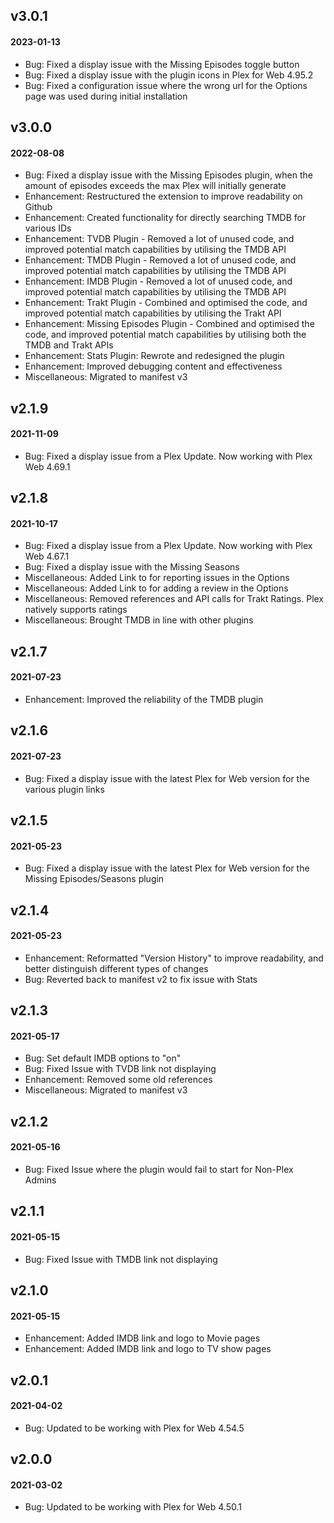 ## **v3.0.1**
#### 2023-01-13
- Bug: Fixed a display issue with the Missing Episodes toggle button
- Bug: Fixed a display issue with the plugin icons in Plex for Web 4.95.2
- Bug: Fixed a configuration issue where the wrong url for the Options page was used during initial installation

## **v3.0.0**
#### 2022-08-08
- Bug: Fixed a display issue with the Missing Episodes plugin, when the amount of episodes exceeds the max Plex will initially generate
- Enhancement: Restructured the extension to improve readability on Github
- Enhancement: Created functionality for directly searching TMDB for various IDs
- Enhancement: TVDB Plugin - Removed a lot of unused code, and improved potential match capabilities by utilising the TMDB API
- Enhancement: TMDB Plugin - Removed a lot of unused code, and improved potential match capabilities by utilising the TMDB API
- Enhancement: IMDB Plugin - Removed a lot of unused code, and improved potential match capabilities by utilising the TMDB API
- Enhancement: Trakt Plugin - Combined and optimised the code, and improved potential match capabilities by utilising the Trakt API
- Enhancement: Missing Episodes Plugin - Combined and optimised the code, and improved potential match capabilities by utilising both the TMDB and Trakt APIs
- Enhancement: Stats Plugin: Rewrote and redesigned the plugin
- Enhancement: Improved debugging content and effectiveness
- Miscellaneous: Migrated to manifest v3

## **v2.1.9**
#### 2021-11-09
- Bug: Fixed a display issue from a Plex Update. Now working with Plex Web 4.69.1

## **v2.1.8**
#### 2021-10-17
- Bug: Fixed a display issue from a Plex Update. Now working with Plex Web 4.67.1
- Bug: Fixed a display issue with the Missing Seasons
- Miscellaneous: Added Link to for reporting issues in the Options
- Miscellaneous: Added Link to for adding a review in the Options
- Miscellaneous: Removed references and API calls for Trakt Ratings. Plex natively supports ratings
- Miscellaneous: Brought TMDB in line with other plugins

## **v2.1.7**
#### 2021-07-23
- Enhancement: Improved the reliability of the TMDB plugin

## **v2.1.6**
#### 2021-07-23
- Bug: Fixed a display issue with the latest Plex for Web version for the various plugin links

## **v2.1.5**
#### 2021-05-23
- Bug: Fixed a display issue with the latest Plex for Web version for the Missing Episodes/Seasons plugin

## **v2.1.4**
#### 2021-05-23
- Enhancement: Reformatted "Version History" to improve readability, and better distinguish different types of changes
- Bug: Reverted back to manifest v2 to fix issue with Stats

## **v2.1.3**
#### 2021-05-17
- Bug: Set default IMDB options to "on"
- Bug: Fixed Issue with TVDB link not displaying
- Enhancement: Removed some old references
- Miscellaneous: Migrated to manifest v3

## **v2.1.2**
#### 2021-05-16
- Bug: Fixed Issue where the plugin would fail to start for Non-Plex Admins

## **v2.1.1**
#### 2021-05-15
- Bug: Fixed Issue with TMDB link not displaying

## **v2.1.0**
#### 2021-05-15
- Enhancement: Added IMDB link and logo to Movie pages
- Enhancement: Added IMDB link and logo to TV show pages

## **v2.0.1**
#### 2021-04-02
- Bug: Updated to be working with Plex for Web 4.54.5

## **v2.0.0**
#### 2021-03-02
- Bug: Updated to be working with Plex for Web 4.50.1

